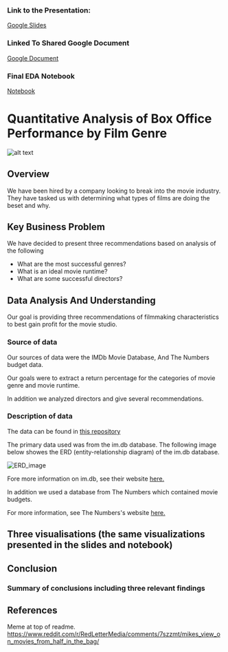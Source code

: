 ### Link to the Presentation:
[Google Slides](https://docs.google.com/presentation/d/1MLvGj73hgIZRSUeMiUxudbkVynZ4hwIq6aFEZ_RNPkU/edit?usp=sharing)

### Linked To Shared Google Document
[Google Document](https://docs.google.com/document/d/1sQq8MkEcGs7C_QXXiYMlZyQeC_AAdybVG2yTf-Qp6IA/edit?usp=sharing)

### Final EDA Notebook
[Notebook](https://github.com/QiCai1995/dsc-phase-2-project-v3/blob/main/EDA_Final.ipynb)

# Quantitative Analysis of Box Office Performance by Film Genre

![alt text](https://i.redd.it/9n27tczziac01.png)

## Overview

We have been hired by a company looking to break into the movie industry. They have tasked us with determining what types of films are doing the beset and why.

## Key Business Problem

We have decided to present three recommendations based on analysis of the following 

* What are the most successful genres?
* What is an ideal movie runtime?
* What are some successful directors?

## Data Analysis And Understanding

Our goal is providing three recommendations of filmmaking characteristics to best gain profit for the movie studio.

### Source of data

Our sources of data were the IMDb Movie Database, And The Numbers budget data.

Our goals were to extract a return percentage for the categories of movie genre and movie runtime.

In addition we analyzed directors and give several recommendations.

### Description of data

The data can be found in [this repository](https://github.com/learn-co-curriculum/dsc-phase-2-project-v3)

The primary data used was from the im.db database. The following image below showes the ERD (entity-relationship diagram) of the im.db database.

![ERD_image](https://raw.githubusercontent.com/learn-co-curriculum/dsc-phase-2-project-v3/main/movie_data_erd.jpeg)

Fore more information on im.db, see their website [here.](https://www.imdb.com/)

In addition we used a database from The Numbers which contained movie budgets.

For more information, see The Numbers's website [here.](https://www.the-numbers.com/)

## Three visualisations (the same visualizations presented in the slides and notebook)

## Conclusion

### Summary of conclusions including three relevant findings

## References

Meme at top of readme.
https://www.reddit.com/r/RedLetterMedia/comments/7szzmt/mikes_view_on_movies_from_half_in_the_bag/
